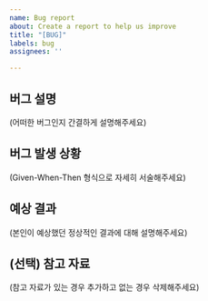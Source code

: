 ```yaml
---
name: Bug report
about: Create a report to help us improve
title: "[BUG]"
labels: bug
assignees: ''

---
```


## 버그 설명

(어떠한 버그인지 간결하게 설명해주세요)

## 버그 발생 상황

(Given-When-Then 형식으로 자세히 서술해주세요)

## 예상 결과

(본인이 예상했던 정상적인 결과에 대해 설명해주세요)

## (선택) 참고 자료

(참고 자료가 있는 경우 추가하고 없는 경우 삭제해주세요)
